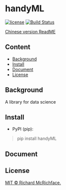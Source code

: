 # handyML

[![license](https://img.shields.io/github/license/leo6033/handyML)](LICENSE)
[![Build Status](https://travis-ci.org/leo6033/handyML.svg?branch=master)](https://travis-ci.org/leo6033/handyML)

[Chinese version ReadME](README-CN.md)

## Content

- [Background](#Background)
- [Install](#Install)
- [Document](#Document)
- [License](#License)

## Background

A library for data science

## Install

- PyPI (pip):

> pip install handyML

## Document



## License

[MIT © Richard McRichface.](LICENSE)



